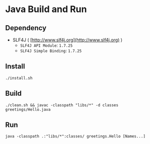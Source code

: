 # Java Build and Run

## Dependency

- SLF4J ( [http://www.slf4j.org](http://www.slf4j.org) )
	- `SLF4J API Module`: `1.7.25`
	- `SLF4J Simple Binding`: `1.7.25`

## Install

```./install.sh```

## Build

```./clean.sh && javac -classpath "libs/*" -d classes greetings/Hello.java```

## Run

```java -classpath .:"libs/*":classes/ greetings.Hello [Names...]```